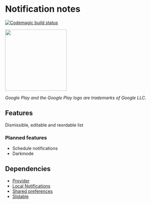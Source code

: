 # Notification notes

[![Codemagic build status](https://api.codemagic.io/apps/5e120a9d3c4b57484aee088d/5e120a9d3c4b57484aee088c/status_badge.svg)](https://codemagic.io/apps/5e120a9d3c4b57484aee088d/5e120a9d3c4b57484aee088c/latest_build)

<a href='https://play.google.com/store/apps/details?id=no.berge.notificationnotes&pcampaignid=pcampaignidMKT-Other-global-all-co-prtnr-py-PartBadge-Mar2515-1'><img src='https://play.google.com/intl/en_us/badges/static/images/badges/en_badge_web_generic.png' width="200"/></a> 

*Google Play and the Google Play logo are trademarks of Google LLC.*

## Features

Dismissible, editable and reordable list

### Planned features

* Schedule notifications
* Darkmode

## Dependencies

* [Provider](https://pub.flutter-io.cn/packages/provider)
* [Local Notifications](https://pub.flutter-io.cn/packages/flutter_local_notifications)
* [Shared preferences](https://pub.flutter-io.cn/packages/shared_preferences)
* [Slidable](https://pub.flutter-io.cn/packages/flutter_slidable)
